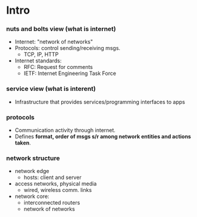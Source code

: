 # Intro

### nuts and bolts view (what is internet)

- Internet: "network of networks"
- Protocols: control sending/receiving msgs.
    - TCP, IP, HTTP
- Internet standards:
    - RFC: Request for comments
    - IETF: Internet Engineering Task Force

### service view (what is interent)

- Infrastructure that provides services/programming interfaces to apps

### protocols
- Communication activity through internet.
- Defines **format, order of msgs s/r among network entities and actions taken**.

### network structure

- network edge
    - hosts: client and server
- access networks, physical media
    - wired, wireless comm. links
- network core:
    - interconnected routers
    - network of networks